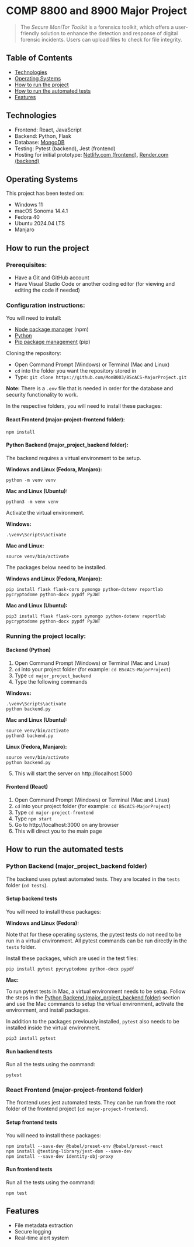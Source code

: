 # COMP 8800 and 8900 Major Project
> The *Secure MoniTor Toolkit* is a forensics toolkit, which offers a user-friendly solution to enhance the detection and response of digital forensic incidents. Users can upload files to check for file integrity.

## Table of Contents
- [Technologies](#technologies)
- [Operating Systems](#operating-systems)
- [How to run the project](#how-to-run-project)
- [How to run the automated tests](#how-to-run-tests)
- [Features](#features)

## Technologies
* Frontend: React, JavaScript
* Backend: Python, Flask
* Database: [MongoDB](https://www.mongodb.com/)
* Testing: Pytest (backend), Jest (frontend)
* Hosting for initial prototype: [Netlify.com (frontend)](https://www.netlify.com/), [Render.com (backend)](https://render.com/)

## <a id="operating-systems">Operating Systems</a>

This project has been tested on:
* Windows 11
* macOS Sonoma 14.4.1
* Fedora 40
* Ubuntu 2024.04 LTS
* Manjaro

## <a id="how-to-run-project">How to run the project</a>
### Prerequisites:
- Have a Git and GitHub account
- Have Visual Studio Code or another coding editor (for viewing and editing the code if needed)

### Configuration instructions:

You will need to install:
- [Node package manager](https://nodejs.org/en/download/) (npm)
- [Python](https://www.python.org/downloads/)
- [Pip package management](https://pypi.org/project/pip/) (pip)

Cloning the repository:
- Open Command Prompt (Windows) or Terminal (Mac and Linux)
- `cd` into the folder you want the repository stored in
- Type: `git clone https://github.com/MonB003/BScACS-MajorProject.git`

**Note:** There is a `.env` file that is needed in order for the database and security functionality to work.

In the respective folders, you will need to install these packages:
#### <a id="react-frontend">React Frontend (major-project-frontend folder):</a>
```
npm install
```
#### <a id="python-backend">Python Backend (major_project_backend folder):</a>
The backend requires a virtual environment to be setup. 

**Windows and Linux (Fedora, Manjaro):**
```
python -m venv venv
```
**Mac and Linux (Ubuntu):**
```
python3 -m venv venv
```

Activate the virtual environment.

**Windows:**
```
.\venv\Scripts\activate
```
**Mac and Linux:**
```
source venv/bin/activate
```

The packages below need to be installed.

**Windows and Linux (Fedora, Manjaro):**
```
pip install flask flask-cors pymongo python-dotenv reportlab pycryptodome python-docx pypdf PyJWT

```
**Mac and Linux (Ubuntu):**
```
pip3 install flask flask-cors pymongo python-dotenv reportlab pycryptodome python-docx pypdf PyJWT
```

### Running the project locally:
#### Backend (Python)
1. Open Command Prompt (Windows) or Terminal (Mac and Linux)
2. `cd` into your project folder (for example: `cd BScACS-MajorProject`)
3. Type `cd major_project_backend`
4. Type the following commands

**Windows:**
```
.\venv\Scripts\activate
python backend.py
```
**Mac and Linux (Ubuntu):**
```
source venv/bin/activate
python3 backend.py
```
**Linux (Fedora, Manjaro):**
```
source venv/bin/activate
python backend.py
```
5. This will start the server on http://localhost:5000

#### Frontend (React)
1. Open Command Prompt (Windows) or Terminal (Mac and Linux)
2. `cd` into your project folder (for example: `cd BScACS-MajorProject`)
3. Type `cd major-project-frontend`
4. Type `npm start`
5. Go to http://localhost:3000 on any browser
6. This will direct you to the main page

## <a id="how-to-run-tests">How to run the automated tests</a>
### Python Backend (major_project_backend folder)
The backend uses pytest automated tests. They are located in the `tests` folder (`cd tests`).

#### Setup backend tests
You will need to install these packages:

**Windows and Linux (Fedora):**

Note that for these operating systems, the pytest tests do not need to be run in a virtual environment. All pytest commands can be run directly in the `tests` folder.

Install these packages, which are used in the test files:
```
pip install pytest pycryptodome python-docx pypdf
```
**Mac:**

To run pytest tests in Mac, a virtual environment needs to be setup. Follow the steps in the <a href="#python-backend">Python Backend (major_project_backend folder)</a> section and use the Mac commands to setup the virtual environment, activate the environment, and install packages. 

In addition to the packages previously installed, `pytest` also needs to be installed inside the virtual environment.
```
pip3 install pytest
```

#### Run backend tests
Run all the tests using the command:
```
pytest
```

### React Frontend (major-project-frontend folder)
The frontend uses jest automated tests. They can be run from the root folder of the frontend project (`cd major-project-frontend`).

#### Setup frontend tests
You will need to install these packages:
```
npm install --save-dev @babel/preset-env @babel/preset-react
npm install @testing-library/jest-dom --save-dev
npm install --save-dev identity-obj-proxy
```
#### Run frontend tests
Run all the tests using the command:
```
npm test
```

## <a id="features">Features</a>
- File metadata extraction
- Secure logging
- Real-time alert system